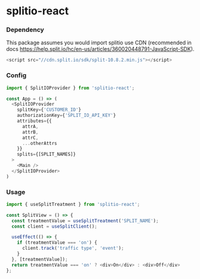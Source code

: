 # splitio-react

### Dependency
This package assumes you would import splitio use CDN (recommended in docs https://help.split.io/hc/en-us/articles/360020448791-JavaScript-SDK).
```javascript
<script src="//cdn.split.io/sdk/split-10.8.2.min.js"></script>
```

### Config
```javascript
import { SplitIOProvider } from 'splitio-react';

const App = () => (
  <SplitIOProvider
    splitKey={'CUSTOMER_ID'}
    authorizationKey={'SPLIT_IO_API_KEY'}
    attributes={{
      attrA,
      attrB,
      attrC,
      ...otherAttrs
    }}
    splits={[SPLIT_NAMES]}
  >
    <Main />
  </SplitIOProvider>
)
```

### Usage
```javascript
import { useSplitTreatment } from 'splitio-react';

const SplitView = () => {
  const treatmentValue = useSplitTreatment('SPLIT_NAME');
  const client = useSplitClient();

  useEffect(() => {
    if (treatmentValue === 'on') {
      client.track('traffic type', 'event');
    }
  }, [treatmentValue]);
  return treatmentValue === 'on' ? <div>On</div> : <div>Off</div>
};
```
